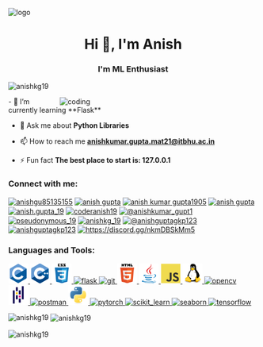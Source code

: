 ![logo](https://camo.githubusercontent.com/564c7c628b378f0e845ec8410e5ba97086afaf8da8cfdb73dd76295f3531d0d9/68747470733a2f2f7777772e726363642e6564752f61646d696e2f65645f73657276696365732f69742f5075626c697368696e67496d616765732f494e464f5f544543485f4845524f2e6a7067)
<h1 align="center">Hi 👋, I'm Anish</h1>
<h3 align="center">I'm ML Enthusiast</h3>

<p align="left"> <img src="https://komarev.com/ghpvc/?username=anishkg19&label=Profile%20views&color=0e75b6&style=flat" alt="anishkg19" /> </p>
<img align ="right" alt = "coding" width = "400" src = "https://user-images.githubusercontent.com/55389276/140866485-8fb1c876-9a8f-4d6a-98dc-08c4981eaf70.gif">
- 🌱 I’m currently learning **Flask**

- 💬 Ask me about **Python Libraries**

- 📫 How to reach me **anishkumar.gupta.mat21@itbhu.ac.in**

- ⚡ Fun fact **The best place to start is: 127.0.0.1**

<h3 align="left">Connect with me:</h3>
<p align="left">
<a href="https://twitter.com/anishgu85135155" target="blank"><img align="center" src="https://raw.githubusercontent.com/rahuldkjain/github-profile-readme-generator/master/src/images/icons/Social/twitter.svg" alt="anishgu85135155" height="30" width="40" /></a>
<a href="https://linkedin.com/in/anish gupta" target="blank"><img align="center" src="https://raw.githubusercontent.com/rahuldkjain/github-profile-readme-generator/master/src/images/icons/Social/linked-in-alt.svg" alt="anish gupta" height="30" width="40" /></a>
<a href="https://kaggle.com/anish kumar gupta1905" target="blank"><img align="center" src="https://raw.githubusercontent.com/rahuldkjain/github-profile-readme-generator/master/src/images/icons/Social/kaggle.svg" alt="anish kumar gupta1905" height="30" width="40" /></a>
<a href="https://fb.com/anish gupta" target="blank"><img align="center" src="https://raw.githubusercontent.com/rahuldkjain/github-profile-readme-generator/master/src/images/icons/Social/facebook.svg" alt="anish gupta" height="30" width="40" /></a>
<a href="https://instagram.com/anish.gupta_19" target="blank"><img align="center" src="https://raw.githubusercontent.com/rahuldkjain/github-profile-readme-generator/master/src/images/icons/Social/instagram.svg" alt="anish.gupta_19" height="30" width="40" /></a>
<a href="https://www.codechef.com/users/coderanish19" target="blank"><img align="center" src="https://cdn.jsdelivr.net/npm/simple-icons@3.1.0/icons/codechef.svg" alt="coderanish19" height="30" width="40" /></a>
<a href="https://www.hackerrank.com/@anishkumar_gupt1" target="blank"><img align="center" src="https://raw.githubusercontent.com/rahuldkjain/github-profile-readme-generator/master/src/images/icons/Social/hackerrank.svg" alt="@anishkumar_gupt1" height="30" width="40" /></a>
<a href="https://codeforces.com/profile/pseudonymous_19" target="blank"><img align="center" src="https://raw.githubusercontent.com/rahuldkjain/github-profile-readme-generator/master/src/images/icons/Social/codeforces.svg" alt="pseudonymous_19" height="30" width="40" /></a>
<a href="https://www.leetcode.com/anishkg_19" target="blank"><img align="center" src="https://raw.githubusercontent.com/rahuldkjain/github-profile-readme-generator/master/src/images/icons/Social/leet-code.svg" alt="anishkg_19" height="30" width="40" /></a>
<a href="https://www.hackerearth.com/@anishguptagkp123" target="blank"><img align="center" src="https://raw.githubusercontent.com/rahuldkjain/github-profile-readme-generator/master/src/images/icons/Social/hackerearth.svg" alt="@anishguptagkp123" height="30" width="40" /></a>
<a href="https://auth.geeksforgeeks.org/user/anishguptagkp123" target="blank"><img align="center" src="https://raw.githubusercontent.com/rahuldkjain/github-profile-readme-generator/master/src/images/icons/Social/geeks-for-geeks.svg" alt="anishguptagkp123" height="30" width="40" /></a>
<a href="https://discord.gg/https://discord.gg/nkmDBSkMm5" target="blank"><img align="center" src="https://raw.githubusercontent.com/rahuldkjain/github-profile-readme-generator/master/src/images/icons/Social/discord.svg" alt="https://discord.gg/nkmDBSkMm5" height="30" width="40" /></a>
</p>

<h3 align="left">Languages and Tools:</h3>
<p align="left"> <a href="https://www.cprogramming.com/" target="_blank" rel="noreferrer"> <img src="https://raw.githubusercontent.com/devicons/devicon/master/icons/c/c-original.svg" alt="c" width="40" height="40"/> </a> <a href="https://www.w3schools.com/cpp/" target="_blank" rel="noreferrer"> <img src="https://raw.githubusercontent.com/devicons/devicon/master/icons/cplusplus/cplusplus-original.svg" alt="cplusplus" width="40" height="40"/> </a> <a href="https://www.w3schools.com/css/" target="_blank" rel="noreferrer"> <img src="https://raw.githubusercontent.com/devicons/devicon/master/icons/css3/css3-original-wordmark.svg" alt="css3" width="40" height="40"/> </a> <a href="https://flask.palletsprojects.com/" target="_blank" rel="noreferrer"> <img src="https://www.vectorlogo.zone/logos/pocoo_flask/pocoo_flask-icon.svg" alt="flask" width="40" height="40"/> </a> <a href="https://git-scm.com/" target="_blank" rel="noreferrer"> <img src="https://www.vectorlogo.zone/logos/git-scm/git-scm-icon.svg" alt="git" width="40" height="40"/> </a> <a href="https://www.w3.org/html/" target="_blank" rel="noreferrer"> <img src="https://raw.githubusercontent.com/devicons/devicon/master/icons/html5/html5-original-wordmark.svg" alt="html5" width="40" height="40"/> </a> <a href="https://www.java.com" target="_blank" rel="noreferrer"> <img src="https://raw.githubusercontent.com/devicons/devicon/master/icons/java/java-original.svg" alt="java" width="40" height="40"/> </a> <a href="https://developer.mozilla.org/en-US/docs/Web/JavaScript" target="_blank" rel="noreferrer"> <img src="https://raw.githubusercontent.com/devicons/devicon/master/icons/javascript/javascript-original.svg" alt="javascript" width="40" height="40"/> </a> <a href="https://www.linux.org/" target="_blank" rel="noreferrer"> <img src="https://raw.githubusercontent.com/devicons/devicon/master/icons/linux/linux-original.svg" alt="linux" width="40" height="40"/> </a> <a href="https://opencv.org/" target="_blank" rel="noreferrer"> <img src="https://www.vectorlogo.zone/logos/opencv/opencv-icon.svg" alt="opencv" width="40" height="40"/> </a> <a href="https://pandas.pydata.org/" target="_blank" rel="noreferrer"> <img src="https://raw.githubusercontent.com/devicons/devicon/2ae2a900d2f041da66e950e4d48052658d850630/icons/pandas/pandas-original.svg" alt="pandas" width="40" height="40"/> </a> <a href="https://postman.com" target="_blank" rel="noreferrer"> <img src="https://www.vectorlogo.zone/logos/getpostman/getpostman-icon.svg" alt="postman" width="40" height="40"/> </a> <a href="https://www.python.org" target="_blank" rel="noreferrer"> <img src="https://raw.githubusercontent.com/devicons/devicon/master/icons/python/python-original.svg" alt="python" width="40" height="40"/> </a> <a href="https://pytorch.org/" target="_blank" rel="noreferrer"> <img src="https://www.vectorlogo.zone/logos/pytorch/pytorch-icon.svg" alt="pytorch" width="40" height="40"/> </a> <a href="https://scikit-learn.org/" target="_blank" rel="noreferrer"> <img src="https://upload.wikimedia.org/wikipedia/commons/0/05/Scikit_learn_logo_small.svg" alt="scikit_learn" width="40" height="40"/> </a> <a href="https://seaborn.pydata.org/" target="_blank" rel="noreferrer"> <img src="https://seaborn.pydata.org/_images/logo-mark-lightbg.svg" alt="seaborn" width="40" height="40"/> </a> <a href="https://www.tensorflow.org" target="_blank" rel="noreferrer"> <img src="https://www.vectorlogo.zone/logos/tensorflow/tensorflow-icon.svg" alt="tensorflow" width="40" height="40"/> </a> </p>

<p><img align="left" src="https://github-readme-stats.vercel.app/api/top-langs?username=anishkg19&show_icons=true&locale=en&layout=compact" alt="anishkg19" /></p>

<p>&nbsp;<img align="center" src="https://github-readme-stats.vercel.app/api?username=anishkg19&show_icons=true&locale=en" alt="anishkg19" /></p>

<p><img align="center" src="https://github-readme-streak-stats.herokuapp.com/?user=anishkg19&" alt="anishkg19" /></p>
